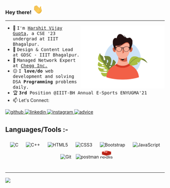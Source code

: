 ### Hey there! <img src="https://github.com/harshitvijaygupta/harshitvijaygupta/blob/main/Hi.gif?raw=true" width="32px">

<hr>

<img align="right" alt="GIF" height="200px" src="https://github.com/harshitvijaygupta/mysite/blob/main/img/pf-img.png"/>


- :school: <samp>I'm [Harshit Vijay Gupta](https://harshitvijaygupta.github.io/mysite/), a CSE '23 undergrad at IIIT Bhagalpur.</samp>
- 🚩 <samp>Design & Content Lead at GDSC - IIIT Bhagalpur.</samp>
- 👝 <samp>Managed Network Expert at [Chegg Inc.](https://www.cheggindia.com/)</samp>
- :neutral_face: <samp>I **love/do** web development and solving DSA **Programming** problems daily.</samp>
- 🏆 <samp> **3rd** Position @IIIT-BH Annual E-Sports ENYUGMA'21</samp>
- 📫 Let's Connect: 
 <a href="https://github.com/harshitvijaygupta" target="_blank">
<img src=https://img.shields.io/badge/github-%2324292e.svg?&style=for-the-badge&logo=github&logoColor=white alt=github style="margin-bottom: 5px;" />
</a>
<a href="https://linkedin.com/in/harshit-vijay-gupta/" target="_blank">
<img src=https://img.shields.io/badge/linkedin-%231E77B5.svg?&style=for-the-badge&logo=linkedin&logoColor=white alt=linkedin style="margin-bottom: 5px;" />
</a>
<a href="https://instagram.com/hvgupta17/" target="_blank">
<img src=https://img.shields.io/badge/instagram-%23000000.svg?&style=for-the-badge&logo=instagram&logoColor=darkpink alt=instagram style="margin-bottom: 5px;" />
</a>
<a href="https://harshitvijaygupta.github.io/advice-generator/" target="_blank">
<img src=https://img.shields.io/badge/Advice-App-green alt=advice style="margin-bottom: 5px;" />
</a>  

<br/>


## Languages/Tools :-  
<div align="center">  
<img style="margin: 10px" src="https://profilinator.rishav.dev/skills-assets/c-original.svg" alt="C" height="25" /> 
<img style="margin: 10px" src="https://profilinator.rishav.dev/skills-assets/cplusplus-original.svg" alt="C++" height="25" /> 
<img style="margin: 10px" src="https://profilinator.rishav.dev/skills-assets/html5-original-wordmark.svg" alt="HTML5" height="25" />  
<img style="margin: 10px" src="https://profilinator.rishav.dev/skills-assets/css3-original-wordmark.svg" alt="CSS3" height="25" />   
<img style="margin: 10px" src="https://profilinator.rishav.dev/skills-assets/bootstrap-plain.svg" alt="Bootstrap" height="25" /> 
<img style="margin: 10px" src="https://profilinator.rishav.dev/skills-assets/javascript-original.svg" alt="JavaScript" height="25" />    
<img style="margin: 10px" src="https://profilinator.rishav.dev/skills-assets/git-scm-icon.svg" alt="Git" height="25" />   


 <img src="https://camo.githubusercontent.com/93b32389bf746009ca2370de7fe06c3b5146f4c99d99df65994f9ced0ba41685/68747470733a2f2f7777772e766563746f726c6f676f2e7a6f6e652f6c6f676f732f676574706f73746d616e2f676574706f73746d616e2d69636f6e2e737667" alt="postman" width="25" height="25" data-canonical-src="https://www.vectorlogo.zone/logos/getpostman/getpostman-icon.svg" style="max-width:100%;">
 <img src="https://raw.githubusercontent.com/devicons/devicon/master/icons/redis/redis-original-wordmark.svg" alt="redis" width="40" height="25" style="max-width:100%;">
</div>

<br/>

<hr/>

<img align="center" src="https://skyline.github.com/harshitvijaygupta/2021" width="400">




 
